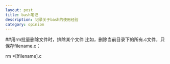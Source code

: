 ```yaml
---
layout: post
title: bash笔记 
description: 记录关于bash的使用经验
category: opinion 
---
```


##用rm批量删除文件时，排除某个文件
比如，删除当前目录下的所有.c文件，只保存filename.c：

rm *[!filename].c
